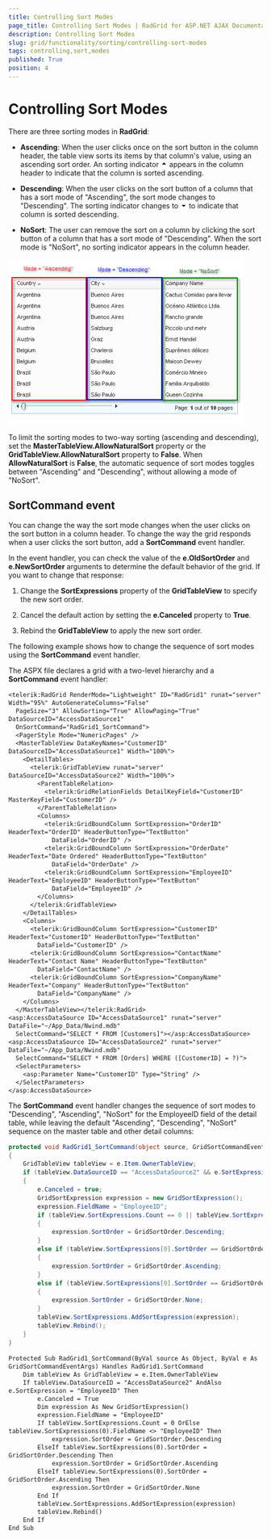 ```yaml
---
title: Controlling Sort Modes
page_title: Controlling Sort Modes | RadGrid for ASP.NET AJAX Documentation
description: Controlling Sort Modes
slug: grid/functionality/sorting/controlling-sort-modes
tags: controlling,sort,modes
published: True
position: 4
---
```


# Controlling Sort Modes



There are three sorting modes in **RadGrid**:

* **Ascending**: When the user clicks once on the sort button in the column header, the table view sorts its items by that column's value, using an ascending sort order. An sorting indicator
![SortAsc.gif](images/grd_SortAsc.gif) appears in the column header to indicate that the column is sorted ascending.

* **Descending**: When the user clicks on the sort button of a column that has a sort mode of "Ascending", the sort mode changes to "Descending". The sorting indicator changes to
![SortDesc.gif](images/grd_SortDesc.gif) to indicate that column is sorted descending.

* **NoSort**: The user can remove the sort on a column by clicking the sort button of a column that has a sort mode of "Descending". When the sort mode is "NoSort", no sorting indicator appears in the column header.

![](images/grd_SortMode.png)

To limit the sorting modes to two-way sorting (ascending and descending), set the **MasterTableView.AllowNaturalSort** property or the **GridTableView.AllowNaturalSort** property to **False**. When **AllowNaturalSort** is **False**, the automatic sequence of sort modes toggles between "Ascending" and "Descending", without allowing a mode of "NoSort".

## SortCommand event

You can change the way the sort mode changes when the user clicks on the sort button in a column header. To change the way the grid responds when a user clicks the sort button, add a **SortCommand** event handler.

In the event handler, you can check the value of the **e.OldSortOrder** and **e.NewSortOrder** arguments to determine the default behavior of the grid. If you want to change that response:

1. Change the **SortExpressions** property of the **GridTableView** to specify the new sort order.

1. Cancel the default action by setting the **e.Canceled** property to **True**.

1. Rebind the **GridTableView** to apply the new sort order.

The following example shows how to change the sequence of sort modes using the **SortCommand** event handler.

The ASPX file declares a grid with a two-level hierarchy and a **SortCommand** event handler:

````ASP.NET
<telerik:RadGrid RenderMode="Lightweight" ID="RadGrid1" runat="server" Width="95%" AutoGenerateColumns="False"
  PageSize="3" AllowSorting="True" AllowPaging="True" DataSourceID="AccessDataSource1"
  OnSortCommand="RadGrid1_SortCommand">
  <PagerStyle Mode="NumericPages" />
  <MasterTableView DataKeyNames="CustomerID" DataSourceID="AccessDataSource1" Width="100%">
    <DetailTables>
      <telerik:GridTableView runat="server" DataSourceID="AccessDataSource2" Width="100%">
        <ParentTableRelation>
          <telerik:GridRelationFields DetailKeyField="CustomerID" MasterKeyField="CustomerID" />
        </ParentTableRelation>
        <Columns>
          <telerik:GridBoundColumn SortExpression="OrderID" HeaderText="OrderID" HeaderButtonType="TextButton"
            DataField="OrderID" />
          <telerik:GridBoundColumn SortExpression="OrderDate" HeaderText="Date Ordered" HeaderButtonType="TextButton"
            DataField="OrderDate" />
          <telerik:GridBoundColumn SortExpression="EmployeeID" HeaderText="EmployeeID" HeaderButtonType="TextButton"
            DataField="EmployeeID" />
        </Columns>
      </telerik:GridTableView>
    </DetailTables>
    <Columns>
      <telerik:GridBoundColumn SortExpression="CustomerID" HeaderText="CustomerID" HeaderButtonType="TextButton"
        DataField="CustomerID" />
      <telerik:GridBoundColumn SortExpression="ContactName" HeaderText="Contact Name" HeaderButtonType="TextButton"
        DataField="ContactName" />
      <telerik:GridBoundColumn SortExpression="CompanyName" HeaderText="Company" HeaderButtonType="TextButton"
        DataField="CompanyName" />
    </Columns>
  </MasterTableView></telerik:RadGrid>
<asp:AccessDataSource ID="AccessDataSource1" runat="server" DataFile="~/App_Data/Nwind.mdb"
  SelectCommand="SELECT * FROM [Customers]"></asp:AccessDataSource>
<asp:AccessDataSource ID="AccessDataSource2" runat="server" DataFile="~/App_Data/Nwind.mdb"
  SelectCommand="SELECT * FROM [Orders] WHERE ([CustomerID] = ?)">
  <SelectParameters>
    <asp:Parameter Name="CustomerID" Type="String" />
  </SelectParameters>
</asp:AccessDataSource>
````



The **SortCommand** event handler changes the sequence of sort modes to "Descending", "Ascending", "NoSort" for the EmployeeID field of the detail table, while leaving the default "Ascending", "Descending", "NoSort" sequence on the master table and other detail columns:



````C#
protected void RadGrid1_SortCommand(object source, GridSortCommandEventArgs e)
{
    GridTableView tableView = e.Item.OwnerTableView;
    if (tableView.DataSourceID == "AccessDataSource2" && e.SortExpression == "EmployeeID")
    {
        e.Canceled = true;
        GridSortExpression expression = new GridSortExpression();
        expression.FieldName = "EmployeeID";
        if (tableView.SortExpressions.Count == 0 || tableView.SortExpressions[0].FieldName != "EmployeeID")
        {
            expression.SortOrder = GridSortOrder.Descending;
        }
        else if (tableView.SortExpressions[0].SortOrder == GridSortOrder.Descending)
        {
            expression.SortOrder = GridSortOrder.Ascending;
        }
        else if (tableView.SortExpressions[0].SortOrder == GridSortOrder.Ascending)
        {
            expression.SortOrder = GridSortOrder.None;
        }
        tableView.SortExpressions.AddSortExpression(expression);
        tableView.Rebind();
    }
}
````
````VB
Protected Sub RadGrid1_SortCommand(ByVal source As Object, ByVal e As GridSortCommandEventArgs) Handles RadGrid1.SortCommand
    Dim tableView As GridTableView = e.Item.OwnerTableView
    If tableView.DataSourceID = "AccessDataSource2" AndAlso e.SortExpression = "EmployeeID" Then
        e.Canceled = True
        Dim expression As New GridSortExpression()
        expression.FieldName = "EmployeeID"
        If tableView.SortExpressions.Count = 0 OrElse tableView.SortExpressions(0).FieldName <> "EmployeeID" Then
            expression.SortOrder = GridSortOrder.Descending
        ElseIf tableView.SortExpressions(0).SortOrder = GridSortOrder.Descending Then
            expression.SortOrder = GridSortOrder.Ascending
        ElseIf tableView.SortExpressions(0).SortOrder = GridSortOrder.Ascending Then
            expression.SortOrder = GridSortOrder.None
        End If
        tableView.SortExpressions.AddSortExpression(expression)
        tableView.Rebind()
    End If
End Sub
````


